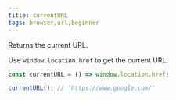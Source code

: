 ```yaml
---
title: currentURL
tags: browser,url,beginner
---
```


Returns the current URL.

Use `window.location.href` to get the current URL.

```js
const currentURL = () => window.location.href;
```

```js
currentURL(); // 'https://www.google.com/'
```
